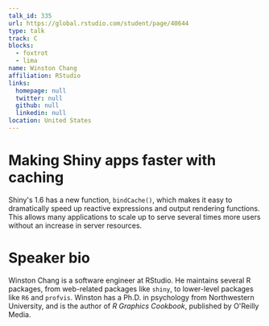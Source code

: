 ```yaml
---
talk_id: 335
url: https://global.rstudio.com/student/page/40644
type: talk
track: C
blocks:
  - foxtrot
  - lima
name: Winston Chang
affiliation: RStudio
links:
  homepage: null
  twitter: null
  github: null
  linkedin: null
location: United States
---
```


# Making Shiny apps faster with caching

Shiny's 1.6 has a new function, `bindCache()`, which makes it easy to dramatically speed up reactive expressions and output rendering functions. This allows many applications to scale up to serve several times more users without an increase in server resources.

# Speaker bio

Winston Chang is a software engineer at RStudio. He maintains several R packages, from web-related packages like `shiny`, to lower-level packages like `R6` and `profvis`. Winston has a Ph.D. in psychology from Northwestern University, and is the author of _R Graphics Cookbook_, published by O'Reilly Media.
